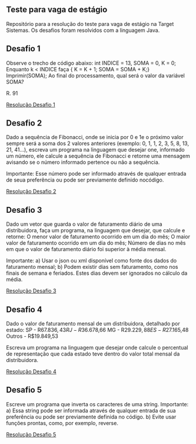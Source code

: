 ## Teste para vaga de estágio
Repositório para a resolução do teste para vaga de estágio na Target Sistemas.
Os desafios foram resolvidos com a linguagem Java.

## Desafio 1
Observe o trecho de código abaixo: int INDICE = 13, SOMA = 0, K = 0; Enquanto k < INDICE faça { K = K + 1; SOMA = SOMA + K;} Imprimir(SOMA); Ao final do processamento, qual será o valor da variável SOMA?

R. 91

[Resolução Desafio 1](https://github.com/taisdeandrade/teste-target-sistemas/tree/main/valor-soma)

## Desafio 2
Dado a sequência de Fibonacci, onde se inicia por 0 e 1e o próximo valor sempre será a soma dos 2 valores anteriores (exemplo: 0, 1, 1, 2, 3, 5, 8, 13, 21, 41...), escreva um programa na linguagem que desejar one, informado um número, ele calcule a sequência de Fibonacci e retorne uma mensagem avisando se o número informado pertence ou não a sequência.

Importante: Esse número pode ser informado através de qualquer entrada de seua preferência ou pode ser previamente definido nocódigo.

[Resolução Desafio 2](https://github.com/taisdeandrade/teste-target-sistemas/tree/main/fibonacci)


## Desafio 3
Dado um vetor que guarda o valor de faturamento diário de uma distribuidora, faça um programa, na linguagem que desejar, que calcule e retorne: O menor valor de faturamento ocorrido em um dia do mês; O maior valor de faturamento ocorrido em um dia do mês; Número de dias no mês em que o valor de faturamento diário foi superior à média mensal.

Importante: a) Usar o json ou xml disponível como fonte dos dados do faturamento mensal; b) Podem existir dias sem faturamento, como nos finais de semana e feriados. Estes dias devem ser ignorados no cálculo da média.

[Resolução Desafio 3](https://github.com/taisdeandrade/teste-target-sistemas/tree/main/faturamento)

## Desafio 4
Dado o valor de faturamento mensal de um distribuidora, detalhado por estado: SP - R$67.836,43 RJ - R$36.678,66 MG - R$29.229,88 ES - R$27.165,48 Outros - R$19.849,53

Escreva um programa na linguagem que desejar onde calcule o percentual de representação que cada estado teve dentro do valor total mensal da distribuidora.

[Resolução Desafio 4](https://github.com/taisdeandrade/teste-target-sistemas/tree/main/percentual-mensal)

## Desafio 5
Escreve um programa que inverta os caracteres de uma string. Importante: a) Essa string pode ser informada através de qualquer entrada de sua preferência ou pode ser previamente definida no código. b) Evite usar funções prontas, como, por exemplo, reverse.

[Resolução Desafio 5](https://github.com/taisdeandrade/teste-target-sistemas/tree/main/reverter)
